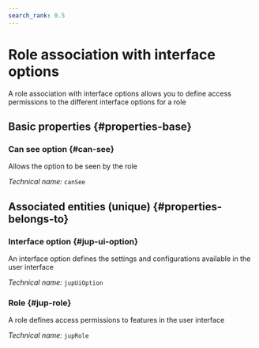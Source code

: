 ```yaml
---
search_rank: 0.5
---    
```

# Role association with interface options
<!--- THIS FILE IS GENERATED PLEASE DO NOT EDIT IT DIRECTLY --->

A role association with interface options allows you to define access permissions to the different interface options for a role

<OH code="jupRoleToJupUiOption"/>






## Basic properties {#properties-base}
    
### Can see option {#can-see}

Allows the option to be seen by the role

*Technical name:* ```canSee```
<PH code="jupRoleToJupUiOption:canSee"/>

    

## Associated entities (unique) {#properties-belongs-to}

### Interface option {#jup-ui-option}

An interface option defines the settings and configurations available in the user interface

*Technical name:* ```jupUiOption```
<PH code="jupRoleToJupUiOption:jupUiOption"/>

### Role {#jup-role}

A role defines access permissions to features in the user interface

*Technical name:* ```jupRole```
<PH code="jupRoleToJupUiOption:jupRole"/>





